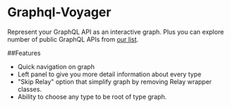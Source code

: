# Graphql-Voyager
Represent your GraphQL API as an interactive graph.
Plus you can explore number of public GraphQL APIs from [our list]().

##Features
  + Quick navigation on graph
  + Left panel to give you more detail information about every type
  + "Skip Relay" option that simplify graph by removing Relay wrapper classes.
  + Ability to choose any type to be root of type graph.

